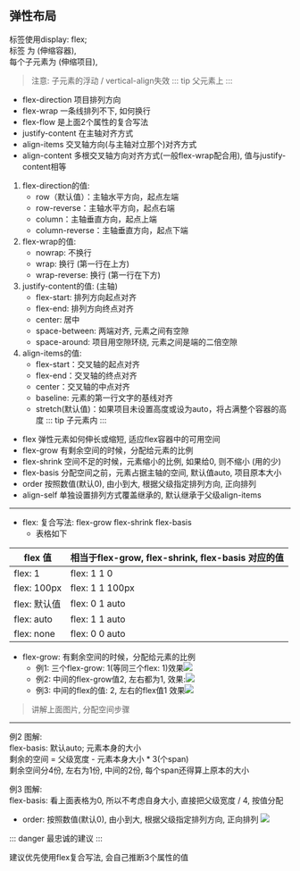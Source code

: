 ## 弹性布局
标签使用display: flex; <br>标签 为 (伸缩容器), <br>每个子元素为 (伸缩项目), 
> 注意: 子元素的浮动 / vertical-align失效
::: tip 父元素上
:::
*   flex-direction  项目排列方向
*   flex-wrap  一条线排列不下, 如何换行
*   flex-flow  是上面2个属性的复合写法
*   justify-content 在主轴对齐方式
*   align-items 交叉轴方向(与主轴对立那个)对齐方式
*   align-content 多根交叉轴方向对齐方式(一般flex-wrap配合用), 值与justify-content相等
1. flex-direction的值:
    *   row（默认值）：主轴水平方向，起点左端
    *   row-reverse：主轴水平方向，起点右端
    *   column：主轴垂直方向，起点上端
    *   column-reverse：主轴垂直方向，起点下端
2. flex-wrap的值:
    * nowrap: 不换行
    * wrap: 换行 (第一行在上方)
    * wrap-reverse: 换行 (第一行在下方)
3. justify-content的值: (主轴)
    * flex-start: 排列方向起点对齐
    * flex-end: 排列方向终点对齐
    * center: 居中
    * space-between: 两端对齐, 元素之间有空隙
    * space-around: 项目用空隙环绕, 元素之间是端的二倍空隙
4. align-items的值:
    *   flex-start：交叉轴的起点对齐
    *   flex-end：交叉轴的终点对齐
    *   center：交叉轴的中点对齐
    *   baseline: 元素的第一行文字的基线对齐
    *   stretch(默认值)：如果项目未设置高度或设为auto，将占满整个容器的高度
::: tip 子元素内
:::
*   flex     弹性元素如何伸长或缩短, 适应flex容器中的可用空间
*   flex-grow  有剩余空间的时候，分配给元素的比例
*   flex-shrink   空间不足的时候，元素缩小的比例, 如果给0, 则不缩小 (用的少)
*   flex-basis   分配空间之前，元素占据主轴的空间, 默认值auto, 项目原本大小
*   order  按照数值(默认0), 由小到大, 根据父级指定排列方向, 正向排列
*   align-self  单独设置排列方式覆盖继承的, 默认继承于父级align-items
----
* flex: 复合写法: flex-grow flex-shrink flex-basis
    *  表格如下

|  flex 值 |   相当于flex-grow, flex-shrink, flex-basis 对应的值  |
| --- | --- |
|  flex:  1  |    flex: 1 1 0  |
| flex: 100px| flex: 1 1 100px  |
|flex: 默认值 | flex: 0 1 auto|
|flex: auto | flex: 1 1 auto|
|flex: none | flex: 0 0 auto |

 * flex-grow: 有剩余空间的时候，分配给元素的比例
    * 例1: 三个flex-grow: 1(等同三个flex: 1)效果![](/webFront/flex例1.png)
    * 例2: 中间的flex-grow值2, 左右都为1, 效果:![](/webFront/flex例2.png)
    * 例3: 中间的flex的值: 2, 左右的flex值1 效果![](/webFront/flex例3.png)
 > 讲解上面图片, 分配空间步骤
--- 
例2 图解: <br>
flex-basis: 默认auto; 元素本身的大小<br>
剩余的空间 = 父级宽度 - 元素本身大小 * 3(个span) <br>
剩余空间分4份, 左右为1份, 中间的2份, 每个span还得算上原本的大小<br>

例3 图解:<br>
flex-basis: 看上面表格为0, 所以不考虑自身大小, 直接把父级宽度 / 4, 按值分配

 * order: 按照数值(默认0), 由小到大, 根据父级指定排列方向, 正向排列
 ![](/webFront/flex_order排列.png)

::: danger 最忠诚的建议
:::

建议优先使用flex复合写法, 会自己推断3个属性的值
